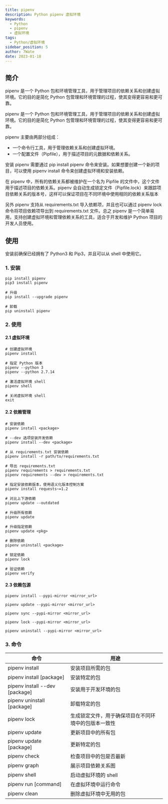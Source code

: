 ```yaml
---
title: pipenv
description: Python pipenv 虚拟环境
keywords:
  - Python
  - pipenv
  - 虚拟环境
tags:
  - Python/虚拟环境
sidebar_position: 5
author: 7Wate
date: 2023-01-18
---
```


## 简介

pipenv 是一个 Python 包和环境管理工具，用于管理项目的依赖关系和创建虚拟环境。它的目的是简化 Python 包管理和环境管理的过程，使其变得更容易和更可靠。

pipenv 是一个 Python 包和环境管理工具，用于管理项目的依赖关系和创建虚拟环境。它的目的是简化 Python 包管理和环境管理的过程，使其变得更容易和更可靠。

pipenv 主要由两部分组成：

- 一个命令行工具，用于管理依赖关系和创建虚拟环境。
- 一个配置文件（Pipfile），用于描述项目的元数据和依赖关系。

安装 pipenv 需要通过 pip install pipenv 命令来安装。如果想要创建一个新的项目，可以使用 pipenv install 命令来创建虚拟环境和安装依赖。

在 pipenv 中，所有的依赖关系都被维护在一个名为 Pipfile 的文件中，这个文件用于描述项目的依赖关系。pipenv 会自动生成锁定文件（Pipfile.lock）来跟踪项目依赖关系的版本号，这样可以保证项目在不同环境中使用相同的依赖关系版本

另外 pipenv 支持从 requirements.txt 导入依赖项，并且也可以通过 pipenv lock 命令将项目依赖项导出到 requirements.txt 文件。总之 pipenv 是一个简单易用，支持创建虚拟环境和管理依赖关系的工具，适合于开发和维护 Python 项目的开发人员使用。

## 使用

安装前确保已经拥有了 Python3 和 Pip3，并且可以从 shell 中使用它。

### 1. 安装

```shell
pip install pipenv
pip3 install pipenv

# 升级
pip install --upgrade pipenv

# 卸载
pip uninstall pipenv
```

### 2. 使用

#### 2.1 虚拟环境

```shell
# 创建虚拟环境
pipenv install

# 指定 Python 版本
pipenv --python 3
pipenv --python 2.7.14

# 激活虚拟环境 shell
pipenv shell

# 关闭虚拟环境 shell
exit
```

#### 2.2 依赖管理

```shell
# 安装依赖 
pipenv install <package>

# --dev 选项安装开发依赖
pipenv install --dev <package>

# 从 requirements.txt 安装依赖
pipenv install -r path/to/requirements.txt

# 导出 requirements.txt
pipenv requirements > requirements.txt
pipenv requirements --dev > requirements.txt

# 指定安装依赖版本，使用语义化版本控制方案
pipenv install requests~=1.2

# 对比上下游依赖
pipenv update --outdated

# 升级所有依赖
pipenv update

# 升级指定依赖
pipenv update <pkg>

# 删除依赖
pipenv uninstall <package>

# 锁定依赖
pipenv lock

# 验证依赖
pipenv verify
```

#### 2.3 依赖包源

```shell
pipenv install --pypi-mirror <mirror_url>

pipenv update --pypi-mirror <mirror_url>

pipenv sync --pypi-mirror <mirror_url>

pipenv lock --pypi-mirror <mirror_url>

pipenv uninstall --pypi-mirror <mirror_url>
```

### 3. 命令

| 命令                           | 用途                                                 |
| ------------------------------ | ---------------------------------------------------- |
| pipenv install                 | 安装项目所需的包                                     |
| pipenv install [package]       | 安装特定的包                                         |
| pipenv install --dev [package] | 安装用于开发环境的包                                 |
| pipenv uninstall [package]     | 卸载特定的包                                         |
| pipenv lock                    | 生成锁定文件，用于确保项目在不同环境中的包版本一致性 |
| pipenv update                  | 更新项目中的所有包                                   |
| pipenv update [package]        | 更新特定的包                                         |
| pipenv check                   | 检查项目中的包是否最新                               |
| pipenv graph                   | 展示项目依赖关系图                                   |
| pipenv shell                   | 启动虚拟环境的 shell                                 |
| pipenv run [command]           | 在虚拟环境中运行命令                                 |
| pipenv clean                   | 删除虚拟环境中无用的包                               |
